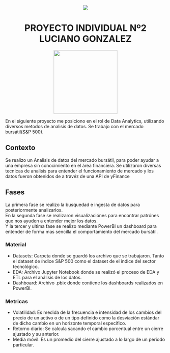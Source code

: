 <p align='center'>
<img src ="https://d31uz8lwfmyn8g.cloudfront.net/Assets/logo-henry-white-lg.png">
<p>
  
  <h1 align='center'>
 <b>PROYECTO INDIVIDUAL Nº2</b><br>
    LUCIANO GONZALEZ
</h1>

<p align='center'>
<img src = 'https://m.foolcdn.com/media/dubs/original_images/Intro_slide_-_digital_stock_chart_going_up_-_source_getty.jpg' height = 200>
<p>

En el siguiente proyecto me posiciono en el rol de Data Analytics, utilizando diversos metodos de analisis de datos. Se trabajo con el mercado bursátil(S&P 500).
  
## Contexto
Se realizo un Analisis de datos del mercado bursátil, para poder ayudar a una empresa sin conocimiento en el área financiera. Se utilizaron diversas tecnicas de analisis para entender el funcionamiento de mercado y los datos fueron obtenidos de a travéz de una API de yFinance
  
## Fases
  La primera fase se realizo la busquedad e ingesta de datos para posteriormente analizarlos.<br>
  En la segunda fase se realizaron visualizaciónes para encontrar patrónes que nos ayuden a entender mejor los datos.<br>
  Y la tercer y ultima fase se realizo mediante PowerBI un dashboard para entender de forma mas sencilla el comportamiento del mercado bursátil.<br>
  
### Material
* Datasets: Carpeta donde se guardó los archivo que se trabajaron. Tanto el dataset de índice S&P 500 como el dataset de el índice del sector tecnológico. <br>
* EDA: Archivo Jupyter Notebook donde se realizó el proceso de EDA y ETL para el análisis de los datos.<br>
* Dashboard: Archivo .pbix donde contiene los dashboards realizados en PowerBI.<br>
  
### Metricas
* Volatilidad: Es medida de la frecuencia e intensidad de los cambios del precio de un activo o de un tipo definido como la desviación estándar de dicho cambio en un horizonte temporal específico. <br>
* Retorno diario: Se calcula sacando el cambio porcentual entre un cierre ajustado y su anterior. <br>
* Media móvil: Es un promedio del cierre ajustado a lo largo de un periodo particular.
  
